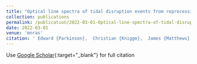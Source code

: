 ```yaml
---
title: "Optical line spectra of tidal disruption events from reprocessing in optically thick outflows"
collection: publications
permalink: /publication/2022-03-01-Optical-line-spectra-of-tidal-disruption-events-from-reprocessing-in-optically-thick-outflows
date: 2022-03-01
venue: 'mnras'
citation: ' Edward {Parkinson},  Christian {Knigge},  James {Matthews},  Knox {Long},  Nick {Higginbottom},  Stuart {Sim},  Samuel {Mangham}, &quot;Optical line spectra of tidal disruption events from reprocessing in optically thick outflows.&quot; mnras, 2022.'
---
```

Use [Google Scholar](https://scholar.google.com/scholar?q=Optical+line+spectra+of+tidal+disruption+events+from+reprocessing+in+optically+thick+outflows){:target="_blank"} for full citation